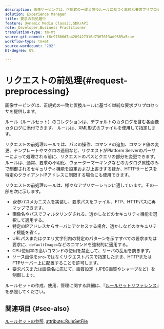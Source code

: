 ```yaml
---
description: 画像サービングは、正規式の一致と置換ルールに基づく単純な要求プリプロセッサを提供します。
solution: Experience Manager
title: 要求の前処理中
feature: Dynamic Media Classic,SDK/API
role: Developer,Business Practitioner
translation-type: tm+mt
source-git-commit: f6c97606d7a4209427316d7367013ad9585a5cae
workflow-type: tm+mt
source-wordcount: '292'
ht-degree: 0%

---
```



# リクエストの前処理{#request-preprocessing}

画像サービングは、正規式の一致と置換ルールに基づく単純な要求プリプロセッサを提供します。

ルール（ルールセット）のコレクションは、デフォルトのカタログを含む各画像カタログに添付できます。 ルールは、XML形式のファイルを使用して指定します。

リクエストの前処理ルールでは、パスの操作、コマンドの追加、コマンド値の変更、テンプレートやマクロの適用など、リクエストがPlatform Serverのパーサーによって処理される前に、リクエストのパスとクエリの部分を変更できます。 ルールは、通常、要求の不明化、ウォーターマーキングなどのカタログ属性のみで制御されるセキュリティ機能を設定および上書きするほか、HTTPサービスを特定のクライアントIPアドレスに制限する場合にも使用できます。

リクエストの前処理ルールは、様々なアプリケーションに適しています。その一部を次に示します。

* *仮想パス*&#x200B;メカニズムを実装し、要求パスをファイル、FTP、HTTPパスに再マップできます。
* 画像名やパスでフィルタリングされる、透かしなどのセキュリティ機能を選択して適用する。
* 特定のIPアドレスからサーバにアクセスする場合、透かしなどのセキュリティ機能を省く。
* URLパスまたはクエリ文字列内の特定のパターンを示すすべての要求または要求に、`defaultImage=`などのコマンドを強制的に適用する。
* CPU使用率の高いコマンドの使用を禁止して、サーバの乱用を防ぎます。
* ソース画像を`src=`ではなくリクエストパスで指定したまま、HTTPまたはFTPサーバー上に配置することを許可します。
* 要求パスまたは画像名に応じて、画質設定（JPEG画質やシャープなど）を制御します。

ルールセットの作成、使用、管理に関する詳細は、『[ルールセットリファレンス](../../../../../is-api/image-catalog/image-serving-api-ref/c-image-catalog-reference/c-rule-set-reference/c-rule-set-reference.md#concept-3e5058cf3507470b82cac638df23ea8e)』を参照してください。

## 関連項目 {#see-also}

[ルールセットの参照](../../../../../is-api/image-catalog/image-serving-api-ref/c-image-catalog-reference/c-rule-set-reference/c-rule-set-reference.md#concept-3e5058cf3507470b82cac638df23ea8e),  [attribute::RuleSetFile](../../../../../is-api/image-catalog/image-serving-api-ref/c-image-catalog-reference/c-overview/c-file-formats/r-rule-set-files.md#reference-3e54cb5f4d74411a84889fed056ac093)
